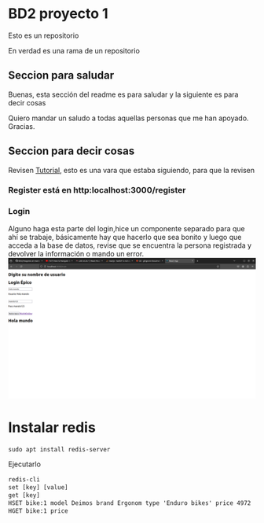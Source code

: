 # BD2 proyecto 1
Esto es un repositorio

En verdad es una rama de un repositorio
## Seccion para saludar 
Buenas, esta sección del readme es para saludar y la siguiente es para decir cosas

Quiero mandar un saludo a todas aquellas personas que me han apoyado. Gracias.

## Seccion para decir cosas
Revisen [Tutorial](tutoriales.md), esto es una vara que estaba siguiendo, para que la revisen

### Register está en http:localhost:3000/register

### Login
Alguno haga esta parte del login,hice un componente separado para que ahí se trabaje, básicamente hay que hacerlo que sea bonito y luego que acceda a la base de datos, revise que se encuentra la persona registrada y devolver la información o mando un error.
![Login](Imagenes/mondongo.png)

# Instalar redis
~~~
sudo apt install redis-server
~~~
Ejecutarlo
~~~
redis-cli
set [key] [value]
get [key]
HSET bike:1 model Deimos brand Ergonom type 'Enduro bikes' price 4972
HGET bike:1 price
~~~
